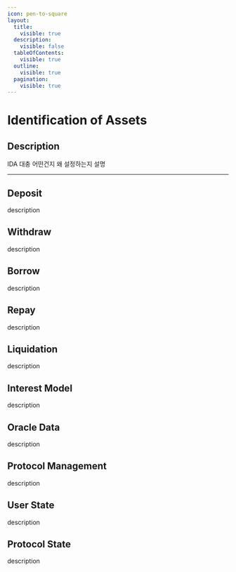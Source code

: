 ```yaml
---
icon: pen-to-square
layout:
  title:
    visible: true
  description:
    visible: false
  tableOfContents:
    visible: true
  outline:
    visible: true
  pagination:
    visible: true
---
```


# Identification of Assets

## Description

IDA 대충 어떤건지 왜 설정하는지 설명

***

## Deposit

description

## Withdraw

description

## Borrow

description

## Repay

description

## Liquidation

description

## Interest Model

description

## Oracle Data

description

## Protocol Management

description

## User State

description

## Protocol State

description







